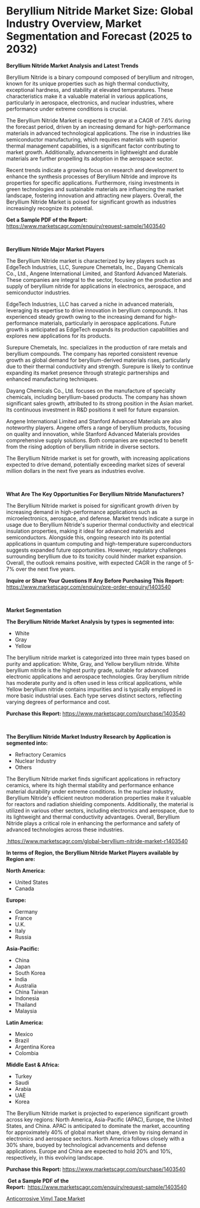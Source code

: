 <p><h1>Beryllium Nitride Market Size: Global Industry Overview, Market Segmentation and Forecast (2025 to 2032)</h1></p><p><strong>Beryllium Nitride Market Analysis and Latest Trends</strong></p>
<p><p>Beryllium Nitride is a binary compound composed of beryllium and nitrogen, known for its unique properties such as high thermal conductivity, exceptional hardness, and stability at elevated temperatures. These characteristics make it a valuable material in various applications, particularly in aerospace, electronics, and nuclear industries, where performance under extreme conditions is crucial.</p><p>The Beryllium Nitride Market is expected to grow at a CAGR of 7.6% during the forecast period, driven by an increasing demand for high-performance materials in advanced technological applications. The rise in industries like semiconductor manufacturing, which requires materials with superior thermal management capabilities, is a significant factor contributing to market growth. Additionally, advancements in lightweight and durable materials are further propelling its adoption in the aerospace sector.</p><p>Recent trends indicate a growing focus on research and development to enhance the synthesis processes of Beryllium Nitride and improve its properties for specific applications. Furthermore, rising investments in green technologies and sustainable materials are influencing the market landscape, fostering innovation and attracting new players. Overall, the Beryllium Nitride Market is poised for significant growth as industries increasingly recognize its potential.</p></p>
<p><strong>Get a Sample PDF of the Report:&nbsp;</strong> <a href="https://www.marketscagr.com/enquiry/request-sample/1403540?utm_campaign=2467&utm_medium=2&utm_source=Github&utm_content=ia&utm_term=28032025&utm_id=beryllium-nitride">https://www.marketscagr.com/enquiry/request-sample/1403540</a></p>
<p>&nbsp;</p>
<p><strong>Beryllium Nitride Major Market Players</strong></p>
<p><p>The Beryllium Nitride market is characterized by key players such as EdgeTech Industries, LLC, Surepure Chemetals, Inc., Dayang Chemicals Co., Ltd., Angene International Limited, and Stanford Advanced Materials. These companies are integral to the sector, focusing on the production and supply of beryllium nitride for applications in electronics, aerospace, and semiconductor industries.</p><p>EdgeTech Industries, LLC has carved a niche in advanced materials, leveraging its expertise to drive innovation in beryllium compounds. It has experienced steady growth owing to the increasing demand for high-performance materials, particularly in aerospace applications. Future growth is anticipated as EdgeTech expands its production capabilities and explores new applications for its products.</p><p>Surepure Chemetals, Inc. specializes in the production of rare metals and beryllium compounds. The company has reported consistent revenue growth as global demand for beryllium-derived materials rises, particularly due to their thermal conductivity and strength. Surepure is likely to continue expanding its market presence through strategic partnerships and enhanced manufacturing techniques.</p><p>Dayang Chemicals Co., Ltd. focuses on the manufacture of specialty chemicals, including beryllium-based products. The company has shown significant sales growth, attributed to its strong position in the Asian market. Its continuous investment in R&D positions it well for future expansion.</p><p>Angene International Limited and Stanford Advanced Materials are also noteworthy players. Angene offers a range of beryllium products, focusing on quality and innovation, while Stanford Advanced Materials provides comprehensive supply solutions. Both companies are expected to benefit from the rising adoption of beryllium nitride in diverse sectors.</p><p>The Beryllium Nitride market is set for growth, with increasing applications expected to drive demand, potentially exceeding market sizes of several million dollars in the next five years as industries evolve.</p></p>
<p>&nbsp;</p>
<p><strong>What Are The Key Opportunities For Beryllium Nitride Manufacturers?</strong></p>
<p><p>The Beryllium Nitride market is poised for significant growth driven by increasing demand in high-performance applications such as microelectronics, aerospace, and defense. Market trends indicate a surge in usage due to Beryllium Nitride's superior thermal conductivity and electrical insulation properties, making it ideal for advanced materials and semiconductors. Alongside this, ongoing research into its potential applications in quantum computing and high-temperature superconductors suggests expanded future opportunities. However, regulatory challenges surrounding beryllium due to its toxicity could hinder market expansion. Overall, the outlook remains positive, with expected CAGR in the range of 5-7% over the next five years.</p></p>
<p><strong>Inquire or Share Your Questions If Any Before Purchasing This Report:</strong> <a href="https://www.marketscagr.com/enquiry/pre-order-enquiry/1403540?utm_campaign=2467&utm_medium=2&utm_source=Github&utm_content=ia&utm_term=28032025&utm_id=beryllium-nitride">https://www.marketscagr.com/enquiry/pre-order-enquiry/1403540</a></p>
<p>&nbsp;</p>
<p><strong>Market Segmentation</strong></p>
<p><strong>The Beryllium Nitride Market Analysis by types is segmented into:</strong></p>
<p><ul><li>White</li><li>Gray</li><li>Yellow</li></ul></p>
<p><p>The beryllium nitride market is categorized into three main types based on purity and application: White, Gray, and Yellow beryllium nitride. White beryllium nitride is the highest purity grade, suitable for advanced electronic applications and aerospace technologies. Gray beryllium nitride has moderate purity and is often used in less critical applications, while Yellow beryllium nitride contains impurities and is typically employed in more basic industrial uses. Each type serves distinct sectors, reflecting varying degrees of performance and cost.</p></p>
<p><strong>Purchase this Report:&nbsp;</strong><a href="https://www.marketscagr.com/purchase/1403540?utm_campaign=2467&utm_medium=2&utm_source=Github&utm_content=ia&utm_term=28032025&utm_id=beryllium-nitride">https://www.marketscagr.com/purchase/1403540</a></p>
<p>&nbsp;</p>
<p><strong>The Beryllium Nitride Market Industry Research by Application is segmented into:</strong></p>
<p><ul><li>Refractory Ceramics</li><li>Nuclear Industry</li><li>Others</li></ul></p>
<p><p>The Beryllium Nitride market finds significant applications in refractory ceramics, where its high thermal stability and performance enhance material durability under extreme conditions. In the nuclear industry, Beryllium Nitride's efficient neutron moderation properties make it valuable for reactors and radiation shielding components. Additionally, the material is utilized in various other sectors, including electronics and aerospace, due to its lightweight and thermal conductivity advantages. Overall, Beryllium Nitride plays a critical role in enhancing the performance and safety of advanced technologies across these industries.</p></p>
<p><a href="https://www.marketscagr.com/global-beryllium-nitride-market-r1403540?utm_campaign=2467&utm_medium=2&utm_source=Github&utm_content=ia&utm_term=28032025&utm_id=beryllium-nitride">&nbsp;https://www.marketscagr.com/global-beryllium-nitride-market-r1403540</a></p>
<p><strong>In terms of Region, the Beryllium Nitride Market Players available by Region are:</strong></p>
<p>
    <p> <strong> North America: </strong>
        <ul>
            <li>United States</li>
            <li>Canada</li>
        </ul>
        </p> 
    <p> <strong> Europe: </strong>
        <ul>
            <li>Germany</li>
            <li>France</li>
            <li>U.K.</li>
            <li>Italy</li>
            <li>Russia</li>
        </ul>
        </p> 
    <p> <strong> Asia-Pacific: </strong>
        <ul>
            <li>China</li>
            <li>Japan</li>
            <li>South Korea</li>
            <li>India</li>
            <li>Australia</li>
            <li>China Taiwan</li>
            <li>Indonesia</li>
            <li>Thailand</li>
            <li>Malaysia</li>
        </ul>
        </p> 
    <p> <strong> Latin America: </strong>
        <ul>
            <li>Mexico</li>
            <li>Brazil</li>
            <li>Argentina Korea</li>
            <li>Colombia</li>
        </ul>
        </p> 
    <p> <strong> Middle East & Africa: </strong>
        <ul>
            <li>Turkey</li>
            <li>Saudi</li>
            <li>Arabia</li>
            <li>UAE</li>
            <li>Korea</li>
        </ul>
    </p>
    </p>
<p><p>The Beryllium Nitride market is projected to experience significant growth across key regions: North America, Asia-Pacific (APAC), Europe, the United States, and China. APAC is anticipated to dominate the market, accounting for approximately 40% of global market share, driven by rising demand in electronics and aerospace sectors. North America follows closely with a 30% share, buoyed by technological advancements and defense applications. Europe and China are expected to hold 20% and 10%, respectively, in this evolving landscape.</p></p>
<p><strong>Purchase this Report: </strong><a href="https://www.marketscagr.com/purchase/1403540?utm_campaign=2467&utm_medium=2&utm_source=Github&utm_content=ia&utm_term=28032025&utm_id=beryllium-nitride">https://www.marketscagr.com/purchase/1403540</a></p>
<p>&nbsp;<strong>Get a Sample PDF of the Report:&nbsp;&nbsp;</strong><a href="https://www.marketscagr.com/enquiry/request-sample/1403540?utm_campaign=2467&utm_medium=2&utm_source=Github&utm_content=ia&utm_term=28032025&utm_id=beryllium-nitride">https://www.marketscagr.com/enquiry/request-sample/1403540</a></p>
<p><strong></strong></p>
<p><p><a href="https://github.com/WillieWoodard/Market-Research-Report-List-7/blob/main/anticorrosive-vinyl-tape-market.md?utm_campaign=2467&utm_medium=2&utm_source=Github&utm_content=ia&utm_term=28032025&utm_id=beryllium-nitride">Anticorrosive Vinyl Tape Market</a></p></p>